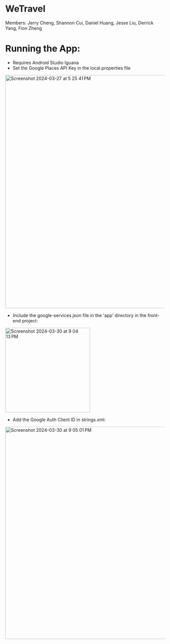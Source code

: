 # WeTravel
Members: Jerry Cheng, Shannon Cui, Daniel Huang, Jesse Liu, Derrick Yang, Fion Zheng

# Running the App:
- Requires Android Studio Iguana
- Set the Google Places API Key in the local.properties file
<img width="738" alt="Screenshot 2024-03-27 at 5 25 41 PM" src="https://github.com/danjelhuang/cs-446/assets/75107140/e1c6966e-63cf-42c9-90fc-faf89677a9a9">

- Include the google-services.json file in the 'app' directory in the front-end project:
<img width="268" alt="Screenshot 2024-03-30 at 9 04 13 PM" src="https://github.com/danjelhuang/cs-446/assets/55164253/4392b366-0e7e-49a7-b74b-944475c04ef7">

- Add the Google Auth Client ID in strings.xml:
<img width="672" alt="Screenshot 2024-03-30 at 9 05 01 PM" src="https://github.com/danjelhuang/cs-446/assets/55164253/004049d6-d3fa-4bb7-baed-2e1471c4e80f">
